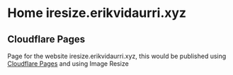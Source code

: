# Home iresize.erikvidaurri.xyz

## Cloudflare Pages

Page for the website iresize.erikvidaurri.xyz, this would be published using [Cloudflare Pages](https://pages.cloudflare.com/) and using Image Resize